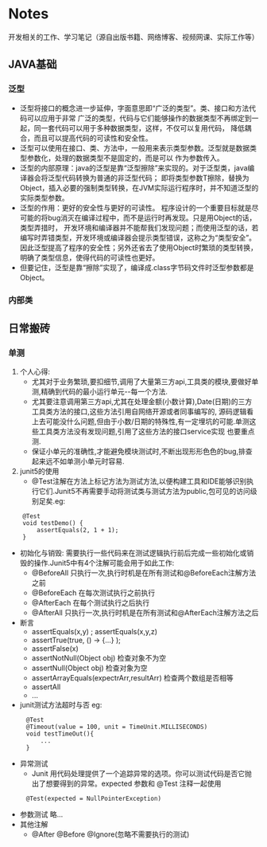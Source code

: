# Notes
开发相关的工作、学习笔记（源自出版书籍、网络博客、视频网课、实际工作等）

## JAVA基础

### 泛型
- 泛型将接口的概念进一步延伸，字面意思即“广泛的类型”。类、接口和方法代码可以应用于非常
广泛的类型，代码与它们能够操作的数据类型不再绑定到一起，同一套代码可以用于多种数据类型，这样，不仅可以复用代码，
降低耦合，而且可以提高代码的可读性和安全性。
- 泛型可以使用在接口、类、方法中，一般用<T>来表示类型参数。泛型就是数据类型参数化，处理的数据类型不是固定的，而是可以
作为参数传入。
- 泛型的内部原理：java的泛型是靠“泛型擦除”来实现的。对于泛型类，java编译器会将泛型代码转换为普通的非泛型代码；
即将类型参数T擦除，替换为Object，插入必要的强制类型转换，在JVM实际运行程序时，并不知道泛型的实际类型参数。
- 泛型的作用：更好的安全性与更好的可读性。
程序设计的一个重要目标就是尽可能的将bug消灭在编译过程中，而不是运行时再发现。只是用Object的话，类型弄措时，
开发环境和编译器并不能帮我们发现问题；而使用泛型的话，若编写时弄错类型，开发环境或编译器会提示类型错误，这称之为“类型安全”。
因此泛型提高了程序的安全性；另外还省去了使用Object时繁琐的类型转换，明确了类型信息，使得代码的可读性也更好。
- 但要记住，泛型是靠“擦除”实现了，编译成.class字节码文件时泛型参数都是Object。

### 

### 内部类

## 日常搬砖

### 单测 
1. 个人心得:
   - 尤其对于业务繁琐,要扣细节,调用了大量第三方api,工具类的模块,要做好单测,精确到代码的最小运行单元--每一个方法.
   - 尤其要注意调用第三方api,尤其在处理金额(小数计算),Date(日期)的三方工具类方法的接口,这些方法引用自网络开源或者同事编写的,
源码逻辑看上去可能没什么问题,但由于小数/日期的特殊性,有一定埋坑的可能.单测这些工具类方法没有发现问题,引用了这些方法的接口service实现
也要重点测.
   - 保证小单元的准确性,才能避免模块测试时,不断出现形形色色的bug,排查起来远不如单测小单元时容易.   
2. junit5的使用
   - @Test注解在方法上标记方法为测试方法,以便构建工具和IDE能够识别执行它们.Junit5不再需要手动将测试类与测试方法为public,包可见的访问级别足矣.eg:
```
    @Test
    void testDemo() {
        assertEquals(2, 1 + 1);
    }
```
   - 初始化与销毁: 需要执行一些代码来在测试逻辑执行前后完成一些初始化或销毁的操作.Junit5中有4个注解可能会用于如此工作:
      + @BeforeAll 只执行一次,执行时机是在所有测试和@BeforeEach注解方法之前
      + @BeforeEach 在每次测试执行之前执行
      + @AfterEach 在每个测试执行之后执行
      + @AfterAll 只执行一次,执行时机是在所有测试和@AfterEach注解方法之后
   - 断言
      + assertEquals(x,y) ; assertEquals(x,y,z)
      + assertTrue(true, () -> {...} );   
      + assertFalse(x)
      + assertNotNull(Object obj) 检查对象不为空
      + assertNull(Object obj) 检查对象为空
      + assertArrayEquals(expectrArr,resultArr) 检查两个数组是否相等
      + assertAll
      + ...
   - junit测试方法超时与否 eg:
   ```
        @Test
        @Timeout(value = 100, unit = TimeUnit.MILLISECONDS)
        void testTimeOut(){
            ...
        }

   ```
   - 异常测试
      + Junit 用代码处理提供了一个追踪异常的选项。你可以测试代码是否它抛出了想要得到的异常。expected 参数和 @Test 注释一起使用
   ```
        @Test(expected = NullPointerException)

   ```     
   - 参数测试
      略...
   - 其他注解
      + @After @Before @Ignore(忽略不需要执行的测试)   
   
   
   
   
   
   
   
   
   
   
   
   
   
   
   
   
   
   
   
   
   
   
   